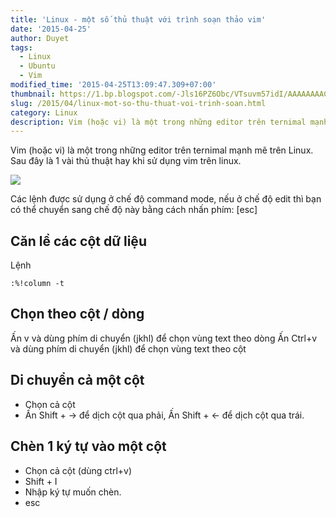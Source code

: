 ```yaml
---
title: 'Linux - một số thủ thuật với trình soạn thảo vim'
date: '2015-04-25'
author: Duyet
tags:
  - Linux
  - Ubuntu
  - Vim
modified_time: '2015-04-25T13:09:47.309+07:00'
thumbnail: https://1.bp.blogspot.com/-Jls16PZ6Obc/VTsuvm57idI/AAAAAAAACU8/AmSffEltsSw/s1600/vim.png
slug: /2015/04/linux-mot-so-thu-thuat-voi-trinh-soan.html
category: Linux
description: Vim (hoặc vi) là một trong những editor trên ternimal mạnh mẽ trên Linux. Sau đây là 1 vài thủ thuật hay khi sử dụng vim trên linux.
---
```


Vim (hoặc vi) là một trong những editor trên ternimal mạnh mẽ trên Linux. Sau đây là 1 vài thủ thuật hay khi sử dụng vim trên linux.

![](https://1.bp.blogspot.com/-Jls16PZ6Obc/VTsuvm57idI/AAAAAAAACU8/AmSffEltsSw/s1600/vim.png)

Các lệnh được sử dụng ở chế độ command mode, nếu ở chế độ edit thì bạn có thể chuyển sang chế độ này bằng cách nhấn phím: [esc]

## Căn lề các cột dữ liệu

Lệnh

```
:%!column -t
```

## Chọn theo cột / dòng

Ấn v và dùng phím di chuyển (jkhl) để chọn vùng text theo dòng
Ấn Ctrl+v và dùng phím di chuyển (jkhl) để chọn vùng text theo cột

## Di chuyển cả một cột

- Chọn cả cột
- Ấn Shift + → để dịch cột qua phải, Ấn Shift + ← để dịch cột qua trái.

## Chèn 1 ký tự vào một cột

- Chọn cả cột (dùng ctrl+v)
- Shift + I
- Nhập ký tự muốn chèn.
- esc
